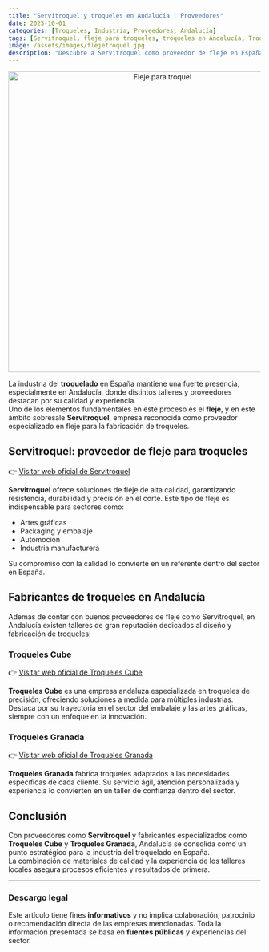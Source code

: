 ```yaml
---
title: "Servitroquel y troqueles en Andalucía | Proveedores"
date: 2025-10-01
categories: [Troqueles, Industria, Proveedores, Andalucía]
tags: [Servitroquel, fleje para troqueles, troqueles en Andalucía, Troqueles Cube, Troqueles Granada, proveedores de troqueles, fleje España, artes gráficas, packaging]
image: /assets/images/flejetroquel.jpg
description: "Descubre a Servitroquel como proveedor de fleje en España y a fabricantes andaluces como Troqueles Cube y Troqueles Granada."
---
```


<p align="center">
  <img src="{{ page.image | relative_url }}" alt="Fleje para troquel" width="600">
</p>

La industria del **troquelado** en España mantiene una fuerte presencia, especialmente en Andalucía, donde distintos talleres y proveedores destacan por su calidad y experiencia.  
Uno de los elementos fundamentales en este proceso es el **fleje**, y en este ámbito sobresale **Servitroquel**, empresa reconocida como proveedor especializado en fleje para la fabricación de troqueles.

## Servitroquel: proveedor de fleje para troqueles

👉 [Visitar web oficial de Servitroquel](https://www.servitroquel-notting.com/)  

**Servitroquel** ofrece soluciones de fleje de alta calidad, garantizando resistencia, durabilidad y precisión en el corte. Este tipo de fleje es indispensable para sectores como:

- Artes gráficas  
- Packaging y embalaje  
- Automoción  
- Industria manufacturera  

Su compromiso con la calidad lo convierte en un referente dentro del sector en España.

## Fabricantes de troqueles en Andalucía

Además de contar con buenos proveedores de fleje como Servitroquel, en Andalucía existen talleres de gran reputación dedicados al diseño y fabricación de troqueles:

### Troqueles Cube

👉 [Visitar web oficial de Troqueles Cube](https://www.troquelescube.com/)  

**Troqueles Cube** es una empresa andaluza especializada en troqueles de precisión, ofreciendo soluciones a medida para múltiples industrias. Destaca por su trayectoria en el sector del embalaje y las artes gráficas, siempre con un enfoque en la innovación.

### Troqueles Granada

👉 [Visitar web oficial de Troqueles Granada](https://troquelesgranada.com/)  

**Troqueles Granada** fabrica troqueles adaptados a las necesidades específicas de cada cliente. Su servicio ágil, atención personalizada y experiencia lo convierten en un taller de confianza dentro del sector.

## Conclusión

Con proveedores como **Servitroquel** y fabricantes especializados como **Troqueles Cube** y **Troqueles Granada**, Andalucía se consolida como un punto estratégico para la industria del troquelado en España.  
La combinación de materiales de calidad y la experiencia de los talleres locales asegura procesos eficientes y resultados de primera.

---

### Descargo legal

Este artículo tiene fines **informativos** y no implica colaboración, patrocinio o recomendación directa de las empresas mencionadas. Toda la información presentada se basa en **fuentes públicas** y experiencias del sector.
